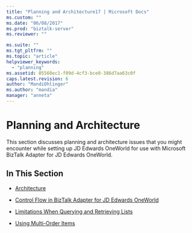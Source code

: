 ```yaml
---
title: "Planning and Architecture17 | Microsoft Docs"
ms.custom: ""
ms.date: "06/08/2017"
ms.prod: "biztalk-server"
ms.reviewer: ""

ms.suite: ""
ms.tgt_pltfrm: ""
ms.topic: "article"
helpviewer_keywords: 
  - "planning"
ms.assetid: 05560ec1-f09d-4cf3-bce0-386d7aa63c0f
caps.latest.revision: 6
author: "MandiOhlinger"
ms.author: "mandia"
manager: "anneta"
---
```

# Planning and Architecture
This section discusses planning and architecture issues that you might encounter while setting up JD Edwards OneWorld for use with Microsoft BizTalk Adapter for JD Edwards OneWorld.  
  
## In This Section  
  
-   [Architecture](../core/architecture-of-jd-edwards-oneworld.md)  
  
-   [Control Flow in BizTalk Adapter for JD Edwards OneWorld](../core/control-flow-in-biztalk-adapter-for-jd-edwards-oneworld.md)  
  
-   [Limitations When Querying and Retrieving Lists](../core/limitations-when-querying-and-retrieving-lists.md)  
  
-   [Using Multi-Order Items](../core/using-multi-order-items.md)